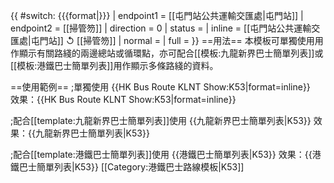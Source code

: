 {{ #switch: {{{format|}}}
  | endpoint1 = [[屯門站公共運輸交匯處|屯門站]]
  | endpoint2 = [[掃管笏]]
  | direction = 0
  | status = 
  | inline = [[屯門站公共運輸交匯處|屯門站]] ↺ [[掃管笏]]
  | normal =
  | full =
}}<noinclude>
==用法==
本模板可單獨使用用作顯示有關路綫的兩邊總站或循環點，亦可配合[[模板:九龍新界巴士簡單列表]]或[[模板:港鐵巴士簡單列表]]用作顯示多條路綫的資料。

==使用範例==
;單獨使用
<nowiki>{{HK Bus Route KLNT Show:K53|format=inline}}</nowiki><br>
效果：{{HK Bus Route KLNT Show:K53|format=inline}}

;配合[[template:九龍新界巴士簡單列表]]使用
<nowiki>{{九龍新界巴士簡單列表|K53}}</nowiki>
效果：{{九龍新界巴士簡單列表|K53}}

;配合[[template:港鐵巴士簡單列表]]使用
<nowiki>{{港鐵巴士簡單列表|K53}}</nowiki>
效果：{{港鐵巴士簡單列表|K53}}
[[Category:港鐵巴士路線模板|K53]]</noinclude>